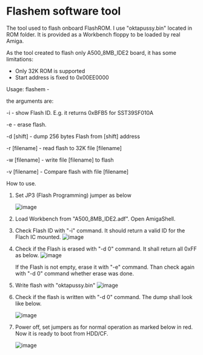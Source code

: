# Flashem software tool

The tool used to flash onboard FlashROM. I use "oktapussy.bin" located in ROM folder.
It is provided as a Workbench floppy to be loaded by real Amiga.

As the tool created to flash only A500_8MB_IDE2 board, it has some limitations: 
- Only 32K ROM is supported
- Start address is fixed to 0x00EE0000

Usage: flashem -<argument>

the arguments are:

-i - show Flash ID. E.g. it returns 0xBFB5 for SST39SF010A

-e - erase flash.

-d [shift] - dump 256 bytes Flash from [shift] address

-r [filename] - read flash to 32K file [filename]

-w [filename] - write file [filename] to flash

-v [filename] - Compare flash with file [filename]


How to use.

1. Set JP3 (Flash Programming) jumper as below

   ![image](https://github.com/OlegMishin/A500_8MB_ide2/assets/81614352/8398f70f-a68f-4e5b-ae45-46594e5fe4d7)

2. Load Workbench from "A500_8MB_IDE2.adf". Open  AmigaShell.
3. Check Flash ID with "-i" command. It should return a valid ID for the Flach IC mounted.
   ![image](https://github.com/OlegMishin/A500_8MB_ide2/assets/81614352/43d48930-3dda-4279-a6ba-432a2a977721)

4. Check if the Flash is erased with "-d 0" command. It shall return all 0xFF as below.
   ![image](https://github.com/OlegMishin/A500_8MB_ide2/assets/81614352/8a90e450-5820-47e1-9794-662bcf2bbfbf)

   If the Flash is not empty, erase it with "-e" command. Than check again with "-d 0" command whether erase was done.
   
6. Write flash with "oktapussy.bin"
   ![image](https://github.com/OlegMishin/A500_8MB_ide2/assets/81614352/038f777e-6a3c-4123-9170-99901fdd40d6)

7. Check if the flash is written with "-d 0" command. The dump shall look like below.

   ![image](https://github.com/OlegMishin/A500_8MB_ide2/assets/81614352/eaf6a309-bfce-4fe3-8718-47b51ddedaa9)

8. Power off, set jumpers as for normal operation as marked below in red. Now it is ready to boot from HDD/CF.

   ![image](https://github.com/OlegMishin/A500_8MB_ide2/assets/81614352/1067bf5e-3249-46fe-bf03-36820dbbaedb)


   
   











